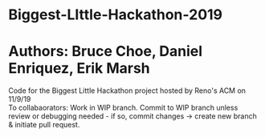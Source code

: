# Biggest-LIttle-Hackathon-2019
# Authors: Bruce Choe, Daniel Enriquez, Erik Marsh

Code for the Biggest Little Hackathon project hosted by Reno's ACM on 11/9/19  
To collabaorators: Work in WIP branch. Commit to WIP branch unless review or debugging needed - if so, commit changes -> create new branch & initiate pull request.  
